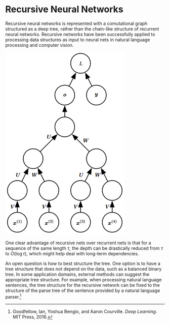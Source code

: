 # Recursive Neural Networks
Recursive neural networks is represented with a comutational graph structured as a deep tree, rather than the chain-like structure of recurrent neural networks. Recursive networks have been successfully applied to processing data structures as input to neural nets in natural language processing and computer vision.

![](images/recursive.png)

One clear advantage of recursive nets over recurrent nets is that for a sequence of the same length $\tau$, the depth can be drastically reduced from $\tau$ to $O(\log\tau)$, which might help deal with long-term dependencies.

An open question is how to best structure the tree. One option is to have a tree structure that does not depend on the data, such as a balanced binary tree. In some application domains, external methods can suggest the appropriate tree structure. For example, when processing natural language sentences, the tree structure for the recursive network can be fixed to the structure of the parse tree of the sentence provided by a natural language parser.[^deeplearning]

[^deeplearning]: Goodfellow, Ian, Yoshua Bengio, and Aaron Courville. _Deep Learning_. MIT Press, 2016.
